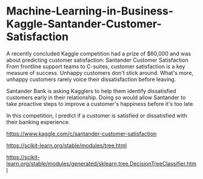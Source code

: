 # Machine-Learning-in-Business-Kaggle-Santander-Customer-Satisfaction
A recently concluded Kaggle competition had a prize of $60,000 and was about predicting customer satisfaction: Santander Customer Satisfaction
From frontline support teams to C-suites, customer satisfaction is a key measure of success. Unhappy customers don't stick around. What's more, unhappy customers rarely voice their dissatisfaction before leaving.

Santander Bank is asking Kagglers to help them identify dissatisfied customers early in their relationship. Doing so would allow Santander to take proactive steps to improve a customer's happiness before it's too late.

In this competition, I predict if a customer is satisfied or dissatisfied with their banking experience.

https://www.kaggle.com/c/santander-customer-satisfaction

https://scikit-learn.org/stable/modules/tree.html 

https://scikit-learn.org/stable/modules/generated/sklearn.tree.DecisionTreeClassifier.html
